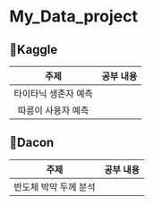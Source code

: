 # My_Data_project

## 🎈Kaggle
|주제|공부 내용|
|:--:|:--:|
|타이타닉 생존자 예측||
|따릉이 사용자 예측||


## 🎈Dacon
|주제|공부 내용|
|:--:|:--:|
|반도체 박막 두께 분석||
